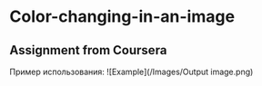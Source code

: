 # Color-changing-in-an-image
## Assignment from Coursera
Пример использования:
![Example](/Images/Output image.png)
